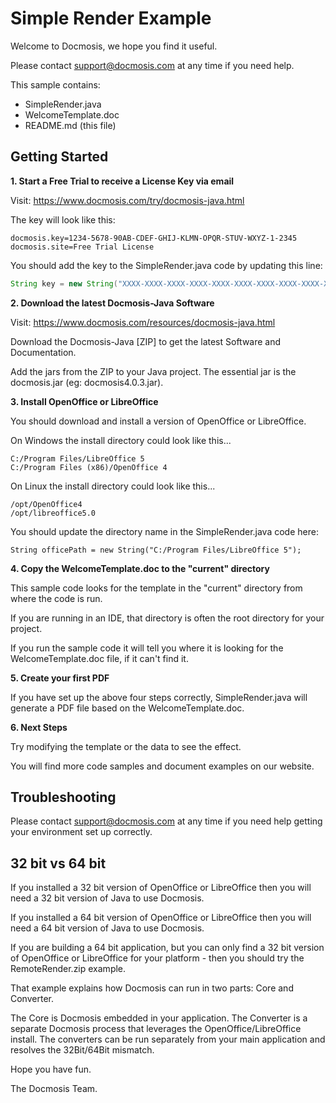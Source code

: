 # Simple Render Example

Welcome to Docmosis, we hope you find it useful.

Please contact [support@docmosis.com](support@docmosis.com) at any
time if you need help.

This sample contains:

 * SimpleRender.java
 * WelcomeTemplate.doc
 * README.md (this file)

##    Getting Started

**1. Start a Free Trial to receive a License Key via email**

Visit: https://www.docmosis.com/try/docmosis-java.html

The key will look like this:

    docmosis.key=1234-5678-90AB-CDEF-GHIJ-KLMN-OPQR-STUV-WXYZ-1-2345
    docmosis.site=Free Trial License

You should add the key to the SimpleRender.java code by updating this
line:

```java
String key = new String("XXXX-XXXX-XXXX-XXXX-XXXX-XXXX-XXXX-XXXX-XXXX-X-XXXX");
```

**2. Download the latest Docmosis-Java Software**

Visit: https://www.docmosis.com/resources/docmosis-java.html

Download the Docmosis-Java [ZIP] to get the latest Software and
Documentation.

Add the jars from the ZIP to your Java project.  The essential jar is
the docmosis.jar (eg: docmosis4.0.3.jar).


**3. Install OpenOffice or LibreOffice**

You should download and install a version of OpenOffice or LibreOffice.

On Windows the install directory could look like this...

    C:/Program Files/LibreOffice 5
    C:/Program Files (x86)/OpenOffice 4

On Linux the install directory could look like this...

    /opt/OpenOffice4
    /opt/libreoffice5.0

You should update the directory name in the SimpleRender.java code here:

    String officePath = new String("C:/Program Files/LibreOffice 5");


**4. Copy the WelcomeTemplate.doc to the "current" directory**

This sample code looks for the template in the "current" directory
from where the code is run.

If you are running in an IDE, that directory is often the root
directory for your project.

If you run the sample code it will tell you where it is looking for
the WelcomeTemplate.doc file, if it can't find it.

  
**5. Create your first PDF**

If you have set up the above four steps correctly, SimpleRender.java
will generate a PDF file based on the WelcomeTemplate.doc.


**6. Next Steps**

Try modifying the template or the data to see the effect.

You will find more code samples and document examples on our website.


## Troubleshooting

Please contact [support@docmosis.com](support@docmosis.com) at any
time if you need help getting your environment set up correctly.


## 32 bit vs 64 bit

If you installed a 32 bit version of OpenOffice or LibreOffice then
you will need a 32 bit version of Java to use Docmosis.

If you installed a 64 bit version of OpenOffice or LibreOffice then
you will need a 64 bit version of Java to use Docmosis.

If you are building a 64 bit application, but you can only find a 32
bit version of OpenOffice or LibreOffice for your platform - then you
should try the RemoteRender.zip example.

That example explains how Docmosis can run in two parts: Core and
Converter.

The Core is Docmosis embedded in your application. The Converter is a
separate Docmosis process that leverages the OpenOffice/LibreOffice
install.  The converters can be run separately from your main
application and resolves the 32Bit/64Bit mismatch.




Hope you have fun.

The Docmosis Team.
